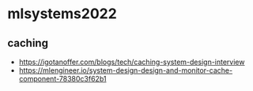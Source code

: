 # mlsystems2022

## caching

- https://igotanoffer.com/blogs/tech/caching-system-design-interview
- https://mlengineer.io/system-design-design-and-monitor-cache-component-78380c3f62b1
